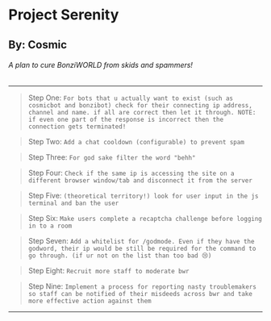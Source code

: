 # Project Serenity
## By: Cosmic
###### A plan to cure BonziWORLD from skids and spammers!

<hr>


> Step One:
`For bots that u actually want to exist (such as cosmicbot and bonzibot) check for their connecting ip address, channel and name. if all are correct then let it through. NOTE: if even one part of the response is incorrect then the connection gets terminated!`


> Step Two:
`Add a chat cooldown (configurable) to prevent spam`


> Step Three:
`For god sake filter the word "behh"`


> Step Four:
`Check if the same ip is accessing the site on a different browser window/tab and disconnect it from the server`


> Step Five:
`(theoretical territory!) look for user input in the js terminal and ban the user`

> Step Six:
`Make users complete a recaptcha challenge before logging in to a room`


> Step Seven:
`Add a whitelist for /godmode. Even if they have the godword, their ip would be still be required for the command to go through. (if ur not on the list than too bad 😢)`


> Step Eight:
`Recruit more staff to moderate bwr`


> Step Nine:
`Implement a process for reporting nasty troublemakers so staff can be notified of their misdeeds across bwr and take more effective action against them`

<hr>
